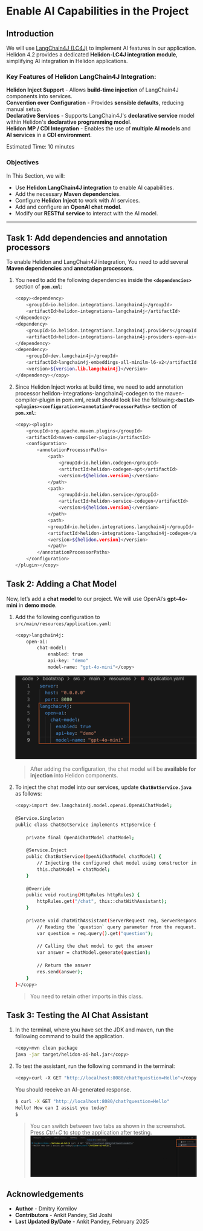 # Enable AI Capabilities in the Project

## Introduction

We will use [LangChain4J (LC4J)](https://github.com/langchain4j/langchain4j/) to implement AI features in our application. Helidon 4.2 provides a dedicated **Helidon-LC4J integration module**, simplifying AI integration in Helidon applications.

### Key Features of Helidon LangChain4J Integration:

**Helidon Inject Support** - Allows **build-time injection** of LangChain4J components into services.</br>
**Convention over Configuration** - Provides **sensible defaults**, reducing manual setup.</br>
**Declarative Services** - Supports LangChain4J's **declarative service** model within Helidon's **declarative programming model**.</br>
**Helidon MP / CDI Integration** - Enables the use of **multiple AI models** and **AI services** in a **CDI environment**.</br>

Estimated Time: 10 minutes


### Objectives

In This Section, we will:

* Use **Helidon LangChain4J integration** to enable AI capabilities.
* Add the necessary **Maven dependencies**.
* Configure **Helidon Inject** to work with AI services.
* Add and configure an **OpenAI chat model**.
* Modify our **RESTful service** to interact with the AI model.

---


## Task 1: Add dependencies and annotation processors

To enable Helidon and LangChain4J integration, You need to add several **Maven dependencies** and **annotation processors**.

1. You need to add the following dependencies inside the **`<dependencies>`** section of **`pom.xml`**:
    ```bash
    <copy><dependency>
        <groupId>io.helidon.integrations.langchain4j</groupId>
        <artifactId>helidon-integrations-langchain4j</artifactId>
    </dependency>
    <dependency>
        <groupId>io.helidon.integrations.langchain4j.providers</groupId>
        <artifactId>helidon-integrations-langchain4j-providers-open-ai</artifactId>
    </dependency>
    <dependency>
        <groupId>dev.langchain4j</groupId>
        <artifactId>langchain4j-embeddings-all-minilm-l6-v2</artifactId>
        <version>${version.lib.langchain4j}</version>
    </dependency></copy>
    ```

2. Since Helidon Inject works at build time, we need to add annotation processor helidon-integrations-langchain4j-codegen to the maven-compiler-plugin in pom.xml, result should look like the following:**`<build><plugins><configuration><annotationProcessorPaths>`** section of **`pom.xml`**:
    ```bash
    <copy><plugin>
        <groupId>org.apache.maven.plugins</groupId>
        <artifactId>maven-compiler-plugin</artifactId>
        <configuration>
            <annotationProcessorPaths>
                <path>
                    <groupId>io.helidon.codegen</groupId>
                    <artifactId>helidon-codegen-apt</artifactId>
                    <version>${helidon.version}</version>
                </path>
                <path>
                    <groupId>io.helidon.service</groupId>
                    <artifactId>helidon-service-codegen</artifactId>
                    <version>${helidon.version}</version>
                </path>
                <path>
                <groupId>io.helidon.integrations.langchain4j</groupId>
                <artifactId>helidon-integrations-langchain4j-codegen</artifactId>
                <version>${helidon.version}</version>
                </path>
            </annotationProcessorPaths>
        </configuration>
    </plugin></copy>
    ```

## Task 2: Adding a Chat Model

Now, let’s add a **chat model** to our project. We will use OpenAI’s **gpt-4o-mini** in **demo mode**.

1. Add the following configuration to `src/main/resources/application.yaml`:
    ```bash
    <copy>langchain4j:
        open-ai:
            chat-model:
                enabled: true
                api-key: "demo"
                model-name: "gpt-4o-mini"</copy>
    ```
    ![enable chat](images/enable-chat.png)

    >  After adding the configuration, the chat model will be **available for injection** into Helidon components.


2. To inject the chat model into our services, update **`ChatBotService.java`** as follows:
    ```bash
    <copy>import dev.langchain4j.model.openai.OpenAiChatModel;

    @Service.Singleton
    public class ChatBotService implements HttpService {

        private final OpenAiChatModel chatModel;

        @Service.Inject
        public ChatBotService(OpenAiChatModel chatModel) {
            // Injecting the configured chat model using constructor injection
            this.chatModel = chatModel;
        }

        @Override
        public void routing(HttpRules httpRules) {
            httpRules.get("/chat", this::chatWithAssistant);
        }

        private void chatWithAssistant(ServerRequest req, ServerResponse res) {
            // Reading the `question` query parameter from the request. 
            var question = req.query().get("question");
            
            // Calling the chat model to get the answer
            var answer = chatModel.generate(question);

            // Return the answer
            res.send(answer);
        }
    }</copy>
    ```
    > You need to retain other imports in this class.

## Task 3: Testing the AI Chat Assistant

1. In the terminal, where you have set the JDK and maven, run the following command to build the application.
    ```bash
    <copy>mvn clean package
    java -jar target/helidon-ai-hol.jar</copy>
    ```

2. To test the assistant, run the following command in the terminal:
    ```bash
    <copy>curl -X GET "http://localhost:8080/chat?question=Hello"</copy>
    ```

    You should receive an AI-generated response.
    ```bash
    $ curl -X GET "http://localhost:8080/chat?question=Hello"
    Hello! How can I assist you today?
    $
    ```
    > You can switch between two tabs as shown in the screenshot. Press *Ctrl+C* to stop the application after testing.
    ![switch tab](images/switch-tab.png)

## Acknowledgements

* **Author** - Dmitry Kornilov
* **Contributors** - Ankit Pandey, Sid Joshi
* **Last Updated By/Date** - Ankit Pandey, February 2025